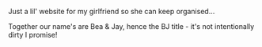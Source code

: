 Just a lil' website for my girlfriend so she can keep organised...

Together our name's are Bea & Jay, hence the BJ title - it's not intentionally dirty I promise! 
